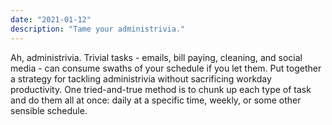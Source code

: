 ```yaml
---
date: "2021-01-12"
description: "Tame your administrivia."
---
```


Ah, administrivia. Trivial tasks - emails, bill paying, cleaning, and social media - can consume swaths of your schedule if you let them. Put together a strategy for tackling administrivia without sacrificing workday productivity. One tried-and-true method is to chunk up each type of task and do them all at once: daily at a specific time, weekly, or some other sensible schedule.